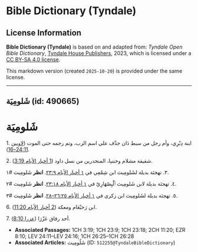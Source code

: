 # Bible Dictionary (Tyndale)

## License Information

**Bible Dictionary (Tyndale)** is based on and adapted from: _Tyndale Open Bible Dictionary_, [Tyndale House Publishers](https://tyndaleopenresources.com/), 2023, which is licensed under a [CC BY-SA 4.0 license](https://creativecommons.org/licenses/by-sa/4.0/legalcode.en).

This markdown version (created `2025-10-20`) is provided under the same license.



--------------------------------

## شَلومِيَة (id: 490665)

شَلومِيَة
=========

1\. ابنة دِبْرِي، وأم رجل من سبط دَان جدَّف على اسم الرب، وتم رجمه حتى الموت ([لاويين 24:11–16](https://ref.ly/Lev24:11-Lev24:16)).

2\. شقيقة مشلام وحننيا، المنحدرين من نسل داود ([1 أخبار الأيام 3:19](https://ref.ly/1Chr3:19)).

٣. تهجئة بديلة لشَلومِيث ابن شِمْعِي في [١ أخبار الأيام ٢٣:٩](https://ref.ly/1Chr23:9). **انظر** شَلومِيث \#١.

٤. تهجئة بديلة لابن شَلومِيث ٱلْيِصْهَارِيّ في [١ أخبار الأيام ٢٣:١٨](https://ref.ly/1Chr23:18). **انظر** شَلومِيث \#٢.

٥. تهجئة بديلة لشَلومِيث ابن زكري في [١ أخبار الأيام ٢٦:٢٥–٢٨](https://ref.ly/1Chr26:25-1Chr26:28). **انظر** شَلومِيث \#٣.

6\. ابن رَحبْعَام ومعكة ([2 أخبار الأيام 11:20](https://ref.ly/2Chr11:20)).

7\. أحد رفاق عَزْرَا ([عزرا 8:10](https://ref.ly/Ezra8:10)).

* **Associated Passages:** 1CH 3:19; 1CH 23:9; 1CH 23:18; 2CH 11:20; EZR 8:10; LEV 24:11–LEV 24:16; 1CH 26:25–1CH 26:28
* **Associated Articles:** شَلُومِيث (ID: `512255@TyndaleBibleDictionary`)

